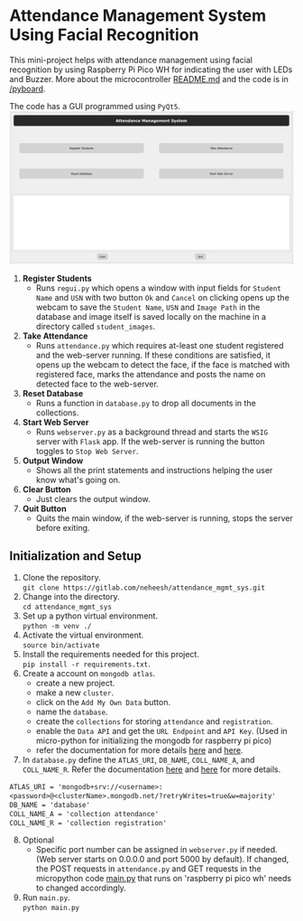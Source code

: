 # Attendance Management System Using Facial Recognition

This mini-project helps with attendance management using facial recognition by using Raspberry Pi Pico WH for indicating the user with LEDs and Buzzer. More about the microcontroller [README.md](./pyboard/README.md) and the code is in [/pyboard](./pyboard/).

The code has a GUI programmed using `PyQt5`.
![GUI of this program](./doc/AMSFR_Screenshot-1.png)

1. **Register Students**
	- Runs `regui.py` which opens a window with input fields for `Student Name` and `USN` with two button `Ok` and `Cancel` on clicking opens up the webcam to save the `Student Name`, `USN` and `Image Path` in the database and image itself is saved locally on the machine in a directory called `student_images`.
2. **Take Attendance**
	- Runs `attendance.py` which requires at-least one student registered and the web-server running. If these conditions are satisfied, it opens up the webcam to detect the face, if the face is matched with registered face, marks the attendance and posts the name on detected face to the web-server.
3. **Reset Database**
	- Runs a function in `database.py` to drop all documents in the collections.
4. **Start Web Server**
	- Runs `webserver.py` as a background thread and starts the `WSIG` server with `Flask` app. If the web-server is running the button toggles to `Stop Web Server`.
5. **Output Window**
	- Shows all the print statements and instructions helping the user know what's going on.
6. **Clear Button**
	- Just clears the output window.
7. **Quit Button**
	- Quits the main window, if the web-server is running, stops the server before exiting.

## Initialization and Setup

1. Clone the repository.\
`git clone https://gitlab.com/neheesh/attendance_mgmt_sys.git`
2. Change into the directory.\
`cd attendance_mgmt_sys`
3. Set up a python virtual environment.\
`python -m venv ./`
4. Activate the virtual environment.\
`source bin/activate`
5. Install the requirements needed for this project.\
`pip install -r requirements.txt`.
6. Create a account on `mongodb atlas`.
	- create a new project.
	- make a new `cluster`.
	- click on the `Add My Own Data` button.
	- name the `database`.
	- create the `collections` for storing `attendance` and `registration`.
	- enable the `Data API` and get the `URL Endpoint` and `API Key`. (Used in micro-python for initializing the mongodb for raspberry pi pico)
	- refer the documentation for more details [here](https://www.mongodb.com/docs/atlas/tutorial/deploy-free-tier-cluster/) and [here](https://www.mongodb.com/resources/products/fundamentals/create-database).
7. In `database.py` define the `ATLAS_URI`, `DB_NAME`, `COLL_NAME_A`, and `COLL_NAME_R`. Refer the documentation [here](https://www.mongodb.com/docs/manual/reference/connection-string/) and [here](https://www.mongodb.com/docs/atlas/driver-connection/) for more details.

```
ATLAS_URI = 'mongodb+srv://<username>:<password>@<clusterName>.mongodb.net/?retryWrites=true&w=majority'
DB_NAME = 'database'
COLL_NAME_A = 'collection attendance'
COLL_NAME_R = 'collection registration'
```
8. Optional
	- Specific port number can be assigned in `webserver.py` if needed. (Web server starts on 0.0.0.0 and port 5000 by default). If changed, the POST requests in `attendance.py` and GET requests in the micropython code [main.py](./pyboard/main.py) that runs on 'raspberry pi pico wh' needs to changed accordingly.
9. Run `main.py`.\
`python main.py`
